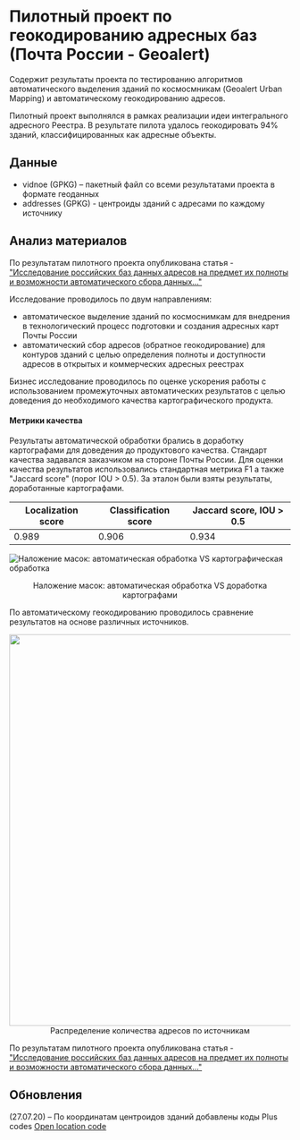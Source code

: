 # Пилотный проект по геокодированию адресных баз (Почта России - Geoalert)

Содержит результаты проекта по тестированию алгоритмов автоматического выделения зданий по космосмникам (Geoalert Urban Mapping) и автоматическому геокодированию адресов.

Пилотный проект выполнялся в рамках реализации идеи интегрального адресного Реестра. В результате пилота удалось геокодировать 94% зданий, классифицированных как адресные объекты.

Данные
------

- vidnoe (GPKG) – пакетный файл со всеми результатами проекта в формате геоданных
- addresses (GPKG) - центроиды зданий с адресами по каждому источнику


Анализ материалов
-----------------

По результатам пилотного проекта опубликована статья -
["Исследование российских баз данных адресов на предмет их полноты и возможности автоматического сбора данных..."](https://medium.com/@geoalert/geocoding-post-94f05f40c4da)


Исследование проводилось по двум направлениям: 
- автоматическое выделение зданий по космоснимкам для внедрения в технологический процесс подготовки и создания адресных карт Почты России
- автоматический сбор адресов (обратное геокодирование) для контуров зданий с целью определения полноты и доступности адресов в открытых и коммерческих адресных реестрах

Бизнес исследование проводилось по оценке ускорения работы с использованием промежуточных автоматических результатов с целью доведения до необходимого качества картографического продукта.

#### Метрики качества

Результаты автоматической обработки брались в доработку картографами для доведения до продуктового качества. Стандарт качества задавался заказчиком на стороне Почты России.
Для оценки качества результатов использовались стандартная метрика F1 а также "Jaccard score" (порог IOU > 0.5). За эталон были взяты результаты, доработанные картографами.


| Localization score | Classification score| Jaccard score, IOU > 0.5 |
| --- | --- | --- |
| 0.989| 0.906 | 0.934 |


![Наложение масок: автоматическая обработка VS картографическая обработка](https://i.ibb.co/9qXn5FC/vidnoe-masks.png)
<center>Наложение масок: автоматическая обработка VS доработка картографами</center>


По автоматическому геокодированию проводилось сравнение результатов на основе различных источников.


<img src="https://miro.medium.com/max/1400/1*55DtRvrkZ9LaIQ72Fbr8Ag.png" width="700"> 
<center>Распределение количества адресов по источникам</center>


По результатам пилотного проекта опубликована статья -
["Исследование российских баз данных адресов на предмет их полноты и возможности автоматического сбора данных..."](https://medium.com/@geoalert/geocoding-post-94f05f40c4da)

Обновления
----------

(27.07.20) – По координатам центроидов зданий добавлены коды Plus codes [Open location code](https://en.wikipedia.org/wiki/Open_Location_Code)